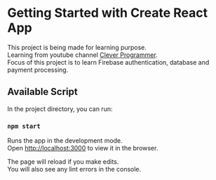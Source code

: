 # Getting Started with Create React App

This project is being made for learning purpose.\
Learning from youtube channel [Clever Programmer](https://www.youtube.com/channel/UCqrILQNl5Ed9Dz6CGMyvMTQ).\
Focus of this project is to learn Firebase authentication, database and payment processing.

## Available Script

In the project directory, you can run:

### `npm start`

Runs the app in the development mode.\
Open [http://localhost:3000](http://localhost:3000) to view it in the browser.

The page will reload if you make edits.\
You will also see any lint errors in the console.
